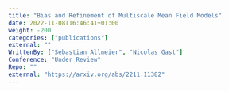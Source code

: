 ```yaml
---
title: "Bias and Refinement of Multiscale Mean Field Models"
date: 2022-11-08T16:46:41+01:00
weight: -200
categories: ["publications"]
external: ""
WrittenBy: ["Sebastian Allmeier", "Nicolas Gast"]
Conference: "Under Review"
Repo: ""
external: "https://arxiv.org/abs/2211.11382"
---
```



